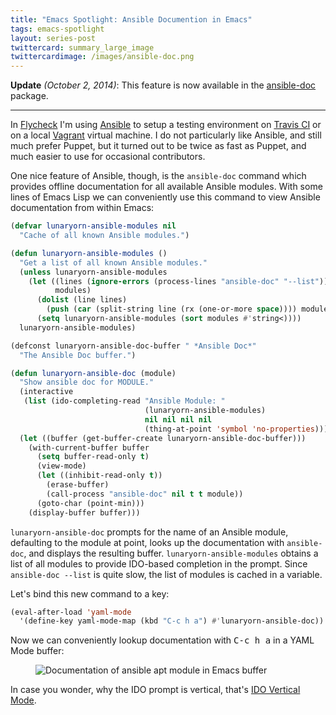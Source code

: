 ```yaml
---
title: "Emacs Spotlight: Ansible Documention in Emacs"
tags: emacs-spotlight
layout: series-post
twittercard: summary_large_image
twittercardimage: /images/ansible-doc.png
---
```


**Update** *(October 2, 2014)*: This feature is now available in the
[ansible-doc][] package.

[ansible-doc]: https://github.com/lunaryorn/ansible-doc.el

----

In [Flycheck][] I'm using [Ansible][] to setup a testing environment on
[Travis CI][] or on a local [Vagrant][] virtual machine.  I do not particularly
like Ansible, and still much prefer Puppet, but it turned out to be twice as
fast as Puppet, and much easier to use for occasional contributors.

One nice feature of Ansible, though, is the `ansible-doc` command which provides
offline documentation for all available Ansible modules.  With some lines of
Emacs Lisp we can conveniently use this command to view Ansible documentation
from within Emacs:

<!--more-->

```cl
(defvar lunaryorn-ansible-modules nil
  "Cache of all known Ansible modules.")

(defun lunaryorn-ansible-modules ()
  "Get a list of all known Ansible modules."
  (unless lunaryorn-ansible-modules
    (let ((lines (ignore-errors (process-lines "ansible-doc" "--list")))
          modules)
      (dolist (line lines)
        (push (car (split-string line (rx (one-or-more space)))) modules))
      (setq lunaryorn-ansible-modules (sort modules #'string<))))
  lunaryorn-ansible-modules)

(defconst lunaryorn-ansible-doc-buffer " *Ansible Doc*"
  "The Ansible Doc buffer.")

(defun lunaryorn-ansible-doc (module)
  "Show ansible doc for MODULE."
  (interactive
   (list (ido-completing-read "Ansible Module: "
                              (lunaryorn-ansible-modules)
                              nil nil nil nil
                              (thing-at-point 'symbol 'no-properties))))
  (let ((buffer (get-buffer-create lunaryorn-ansible-doc-buffer)))
    (with-current-buffer buffer
      (setq buffer-read-only t)
      (view-mode)
      (let ((inhibit-read-only t))
        (erase-buffer)
        (call-process "ansible-doc" nil t t module))
      (goto-char (point-min)))
    (display-buffer buffer)))
```

`lunaryorn-ansible-doc` prompts for the name of an Ansible module, defaulting to
the module at point, looks up the documentation with `ansible-doc`, and displays
the resulting buffer.  `lunaryorn-ansible-modules` obtains a list of all modules
to provide IDO-based completion in the prompt.  Since `ansible-doc --list` is
quite slow, the list of modules is cached in a variable.

Let's bind this new command to a key:

```cl
(eval-after-load 'yaml-mode
  '(define-key yaml-mode-map (kbd "C-c h a") #'lunaryorn-ansible-doc))
```

Now we can conveniently lookup documentation with <kbd>C-c h a</kbd> in a YAML
Mode buffer:

<figure>
<img src="{{site.url}}{{site.baseurl}}/images/ansible-doc.png"
     alt="Documentation of ansible apt module in Emacs buffer"/>
</figure>

In case you wonder, why the IDO prompt is vertical, that's
[IDO Vertical Mode][].

[Flycheck]: http://www.flycheck.org
[Ansible]: http://www.ansible.com
[Travis CI]: http://travis-ci.org
[Vagrant]: http://vagrantup.com
[IDO Vertical Mode]: https://github.com/gempesaw/ido-vertical-mode.el
